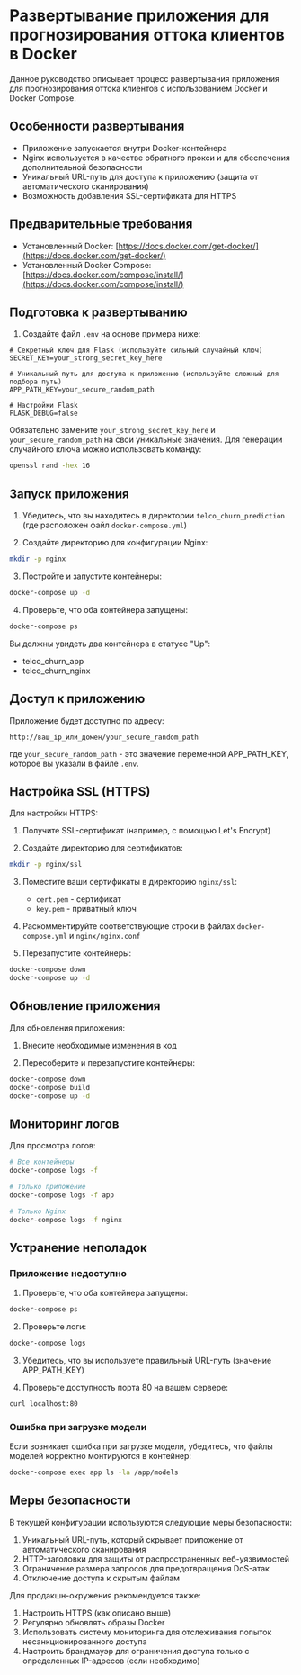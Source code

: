 # Развертывание приложения для прогнозирования оттока клиентов в Docker

Данное руководство описывает процесс развертывания приложения для прогнозирования оттока клиентов с использованием Docker и Docker Compose.

## Особенности развертывания

- Приложение запускается внутри Docker-контейнера
- Nginx используется в качестве обратного прокси и для обеспечения дополнительной безопасности
- Уникальный URL-путь для доступа к приложению (защита от автоматического сканирования)
- Возможность добавления SSL-сертификата для HTTPS

## Предварительные требования

- Установленный Docker: [https://docs.docker.com/get-docker/](https://docs.docker.com/get-docker/)
- Установленный Docker Compose: [https://docs.docker.com/compose/install/](https://docs.docker.com/compose/install/)

## Подготовка к развертыванию

1. Создайте файл `.env` на основе примера ниже:

```
# Секретный ключ для Flask (используйте сильный случайный ключ)
SECRET_KEY=your_strong_secret_key_here

# Уникальный путь для доступа к приложению (используйте сложный для подбора путь)
APP_PATH_KEY=your_secure_random_path

# Настройки Flask
FLASK_DEBUG=false
```

Обязательно замените `your_strong_secret_key_here` и `your_secure_random_path` на свои уникальные значения. 
Для генерации случайного ключа можно использовать команду:

```bash
openssl rand -hex 16
```

## Запуск приложения

1. Убедитесь, что вы находитесь в директории `telco_churn_prediction` (где расположен файл `docker-compose.yml`)

2. Создайте директорию для конфигурации Nginx:

```bash
mkdir -p nginx
```

3. Постройте и запустите контейнеры:

```bash
docker-compose up -d
```

4. Проверьте, что оба контейнера запущены:

```bash
docker-compose ps
```

Вы должны увидеть два контейнера в статусе "Up":
- telco_churn_app
- telco_churn_nginx

## Доступ к приложению

Приложение будет доступно по адресу:

```
http://ваш_ip_или_домен/your_secure_random_path
```

где `your_secure_random_path` - это значение переменной APP_PATH_KEY, которое вы указали в файле `.env`.

## Настройка SSL (HTTPS)

Для настройки HTTPS:

1. Получите SSL-сертификат (например, с помощью Let's Encrypt)

2. Создайте директорию для сертификатов:

```bash
mkdir -p nginx/ssl
```

3. Поместите ваши сертификаты в директорию `nginx/ssl`:
   - `cert.pem` - сертификат
   - `key.pem` - приватный ключ

4. Раскомментируйте соответствующие строки в файлах `docker-compose.yml` и `nginx/nginx.conf`

5. Перезапустите контейнеры:

```bash
docker-compose down
docker-compose up -d
```

## Обновление приложения

Для обновления приложения:

1. Внесите необходимые изменения в код

2. Пересоберите и перезапустите контейнеры:

```bash
docker-compose down
docker-compose build
docker-compose up -d
```

## Мониторинг логов

Для просмотра логов:

```bash
# Все контейнеры
docker-compose logs -f

# Только приложение
docker-compose logs -f app

# Только Nginx
docker-compose logs -f nginx
```

## Устранение неполадок

### Приложение недоступно

1. Проверьте, что оба контейнера запущены:

```bash
docker-compose ps
```

2. Проверьте логи:

```bash
docker-compose logs
```

3. Убедитесь, что вы используете правильный URL-путь (значение APP_PATH_KEY)

4. Проверьте доступность порта 80 на вашем сервере:

```bash
curl localhost:80
```

### Ошибка при загрузке модели

Если возникает ошибка при загрузке модели, убедитесь, что файлы моделей корректно монтируются в контейнер:

```bash
docker-compose exec app ls -la /app/models
```

## Меры безопасности

В текущей конфигурации используются следующие меры безопасности:

1. Уникальный URL-путь, который скрывает приложение от автоматического сканирования
2. HTTP-заголовки для защиты от распространенных веб-уязвимостей
3. Ограничение размера запросов для предотвращения DoS-атак
4. Отключение доступа к скрытым файлам

Для продакшн-окружения рекомендуется также:

1. Настроить HTTPS (как описано выше)
2. Регулярно обновлять образы Docker
3. Использовать систему мониторинга для отслеживания попыток несанкционированного доступа
4. Настроить брандмауэр для ограничения доступа только с определенных IP-адресов (если необходимо) 